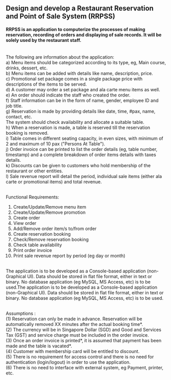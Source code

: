 ## Design and develop a Restaurant Reservation and Point of Sale System (RRPSS)<br /> 
#### RRPSS is an application to computerize the processes of making reservation, recording of orders and displaying of sale records. It will be solely used by the restaurant staff.<br /><br />  

The following are information about the application:<br /> 
a) Menu items should be categorized according to its type, eg, Main course, drinks,
dessert, etc.<br /> 
b) Menu items can be added with details like name, description, price.<br /> 
c) Promotional set package comes in a single package price with descriptions of the
items to be served.<br /> 
d) A customer may order a set package and ala carte menu items as well.<br /> 
e) An order should indicate the staff who created the order.<br /> 
f) Staff information can be in the form of name, gender, employee ID and job title.<br /> 
g) Reservation is made by providing details like date, time, #pax, name, contact, etc.<br /> 
The system should check availability and allocate a suitable table.<br /> 
h) When a reservation is made, a table is reserved till the reservation booking is
removed.<br /> 
i) Table comes in different seating capacity, in even sizes, with minimum of 2 and
maximum of 10 pax ("Persons At Table").<br /> 
j) Order invoice can be printed to list the order details (eg, table number, timestamp)
and a complete breakdown of order items details with taxes details.<br /> 
k) Discounts can be given to customers who hold membership of the restaurant or other
entities.<br /> 
l) Sale revenue report will detail the period, individual sale items (either ala carte or
promotional items) and total revenue.<br /><br /> 

Functional Requirements:<br /> 
1. Create/Update/Remove menu item <br /> 
2. Create/Update/Remove promotion<br />  
3. Create order<br /> 
4. View order<br /> 
5. Add/Remove order item/s to/from order<br /> 
6. Create reservation booking<br /> 
7. Check/Remove reservation booking<br /> 
8. Check table availability<br /> 
9. Print order invoice<br /> 
10. Print sale revenue report by period (eg day or month)<br /> <br /> 

The application is to be developed as a Console-based application (non-Graphical UI). Data should be stored in flat file format, either in text or binary. No database application (eg MySQL, MS Access, etc) is to be used.The application is to be developed as a Console-based application (non-Graphical UI). Data should be stored in flat file format, either in text or binary. No database application (eg MySQL, MS Access, etc) is to be used.<br /> <br /> 

Assumptions :<br /> 
(1) Reservation can only be made in advance. Reservation will be automatically removed XX
minutes after the actual booking time*.<br /> 
(2) The currency will be in Singapore Dollar (SGD) and Good and Services Tax (GST) and
service charge must be included in the order invoice.<br /> 
(3) Once an order invoice is printed*, it is assumed that payment has been made and the table
is vacated*.<br /> 
(4) Customer with membership card will be entitled to discount.<br /> 
(5) There is no requirement for access control and there is no need for authentication
(login/logout) in order to use the application.<br /> 
(6) There is no need to interface with external system, eg Payment, printer, etc.

